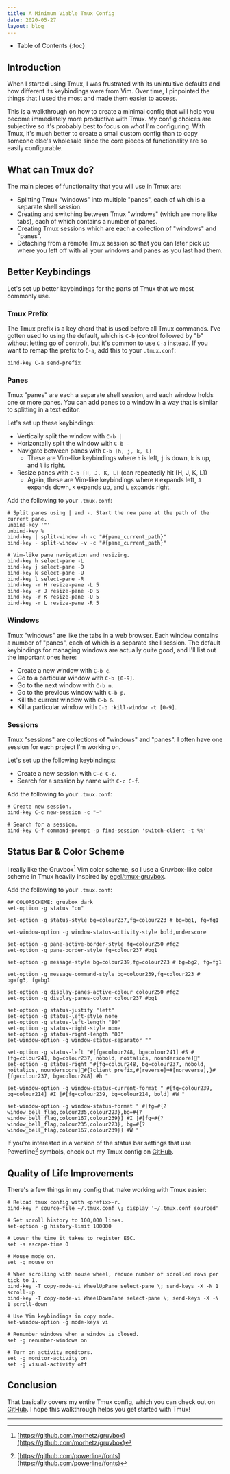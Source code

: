 ```yaml
---
title: A Minimum Viable Tmux Config
date: 2020-05-27
layout: blog
---
```


- Table of Contents
{:toc}

## Introduction

When I started using Tmux, I was frustrated with its unintuitive defaults and
how different its keybindings were from Vim. Over time, I pinpointed the things
that I used the most and made them easier to access.

This is a walkthrough on how to create a minimal config that will help you
become immediately more productive with Tmux. My config choices are subjective
so it's probably best to focus on _what_ I'm configuring. With Tmux, it's much
better to create a small custom config than to copy someone else's wholesale
since the core pieces of functionality are so easily configurable.

## What can Tmux do?

The main pieces of functionality that you will use in Tmux are:

- Splitting Tmux "windows" into multiple "panes", each of which is a separate
  shell session.
- Creating and switching between Tmux "windows" (which are more like tabs),
  each of which contains a number of panes.
- Creating Tmux sessions which are each a collection of "windows" and "panes".
- Detaching from a remote Tmux session so that you can later pick up where you
  left off with all your windows and panes as you last had them.

## Better Keybindings

Let's set up better keybindings for the parts of Tmux that we most commonly
use.

### Tmux Prefix

The Tmux prefix is a key chord that is used before all Tmux commands. I've
gotten used to using the default, which is `C-b` (control followed by "b"
without letting go of control), but it's common to use `C-a` instead. If you
want to remap the prefix to `C-a`, add this to your `.tmux.conf`:

```
bind-key C-a send-prefix
```

### Panes

Tmux "panes" are each a separate shell session, and each window holds one or
more panes. You can add panes to a window in a way that is similar to splitting
in a text editor.

Let's set up these keybindings:

- Vertically split the window with `C-b |`
- Horizontally split the window with `C-b -`
- Navigate between panes with `C-b [h, j, k, l]`
  - These are Vim-like keybindings where `h` is left, `j` is down, `k` is up,
    and `l` is right.
- Resize panes with `C-b [H, J, K, L]` (can repeatedly hit [H, J, K, L])
  - Again, these are Vim-like keybindings where `H` expands left, `J` expands
    down, `K` expands up, and `L` expands right.

Add the following to your `.tmux.conf`:

```
# Split panes using | and -. Start the new pane at the path of the current pane.
unbind-key '"'
unbind-key %
bind-key | split-window -h -c "#{pane_current_path}"
bind-key - split-window -v -c "#{pane_current_path}"

# Vim-like pane navigation and resizing.
bind-key h select-pane -L
bind-key j select-pane -D
bind-key k select-pane -U
bind-key l select-pane -R
bind-key -r H resize-pane -L 5
bind-key -r J resize-pane -D 5
bind-key -r K resize-pane -U 5
bind-key -r L resize-pane -R 5
```

### Windows

Tmux "windows" are like the tabs in a web browser. Each window contains a
number of "panes", each of which is a separate shell session. The default
keybindings for managing windows are actually quite good, and I'll list out the
important ones here:

- Create a new window with `C-b c`.
- Go to a particular window with `C-b [0-9]`.
- Go to the next window with `C-b n`.
- Go to the previous window with `C-b p`.
- Kill the current window with `C-b &`.
- Kill a particular window with `C-b :kill-window -t [0-9]`.

### Sessions

Tmux "sessions" are collections of "windows" and "panes". I often have one
session for each project I'm working on.

Let's set up the following keybindings:

- Create a new session with `C-c C-c`.
- Search for a session by name with `C-c C-f`.

Add the following to your `.tmux.conf`:

```
# Create new session.
bind-key C-c new-session -c "~"

# Search for a session.
bind-key C-f command-prompt -p find-session 'switch-client -t %%'
```

## Status Bar & Color Scheme

I really like the Gruvbox[^1] Vim color scheme, so I use a Gruvbox-like color
scheme in Tmux heavily inspired by
[egel/tmux-gruvbox](https://github.com/egel/tmux-gruvbox).

Add the following to your `.tmux.conf`:

```
## COLORSCHEME: gruvbox dark
set-option -g status "on"

set-option -g status-style bg=colour237,fg=colour223 # bg=bg1, fg=fg1

set-window-option -g window-status-activity-style bold,underscore

set-option -g pane-active-border-style fg=colour250 #fg2
set-option -g pane-border-style fg=colour237 #bg1

set-option -g message-style bg=colour239,fg=colour223 # bg=bg2, fg=fg1

set-option -g message-command-style bg=colour239,fg=colour223 # bg=fg3, fg=bg1

set-option -g display-panes-active-colour colour250 #fg2
set-option -g display-panes-colour colour237 #bg1

set-option -g status-justify "left"
set-option -g status-left-style none
set-option -g status-left-length "80"
set-option -g status-right-style none
set-option -g status-right-length "80"
set-window-option -g window-status-separator ""

set-option -g status-left "#[fg=colour248, bg=colour241] #S #[fg=colour241, bg=colour237, nobold, noitalics, nounderscore]"
set-option -g status-right "#[fg=colour248, bg=colour237, nobold, noitalics, nounderscore]#{?client_prefix,#[reverse]⌨#[noreverse],}#[fg=colour237, bg=colour248] #h "

set-window-option -g window-status-current-format " #[fg=colour239, bg=colour214] #I |#[fg=colour239, bg=colour214, bold] #W "

set-window-option -g window-status-format " #[fg=#{?window_bell_flag,colour235,colour223},bg=#{?window_bell_flag,colour167,colour239}] #I |#[fg=#{?window_bell_flag,colour235,colour223}, bg=#{?window_bell_flag,colour167,colour239}] #W "
```

If you're interested in a version of the status bar settings that use
Powerline[^2] symbols, check out my Tmux config on
[GitHub](https://github.com/pderichai/dotfiles/blob/master/tmux.conf).

## Quality of Life Improvements

There's a few things in my config that make working with Tmux easier:

```
# Reload tmux config with <prefix>-r.
bind-key r source-file ~/.tmux.conf \; display '~/.tmux.conf sourced'

# Set scroll history to 100,000 lines.
set-option -g history-limit 100000

# Lower the time it takes to register ESC.
set -s escape-time 0

# Mouse mode on.
set -g mouse on

# When scrolling with mouse wheel, reduce number of scrolled rows per tick to 1.
bind-key -T copy-mode-vi WheelUpPane select-pane \; send-keys -X -N 1 scroll-up
bind-key -T copy-mode-vi WheelDownPane select-pane \; send-keys -X -N 1 scroll-down

# Use Vim keybindings in copy mode.
set-window-option -g mode-keys vi

# Renumber windows when a window is closed.
set -g renumber-windows on

# Turn on activity monitors.
set -g monitor-activity on
set -g visual-activity off
```

## Conclusion

That basically covers my entire Tmux config, which you can check out on
[GitHub](https://github.com/pderichai/dotfiles/blob/master/tmux.conf).
I hope this walkthrough helps you get started with Tmux!

---

[^1]: [https://github.com/morhetz/gruvbox](https://github.com/morhetz/gruvbox)
[^2]: [https://github.com/powerline/fonts](https://github.com/powerline/fonts)
